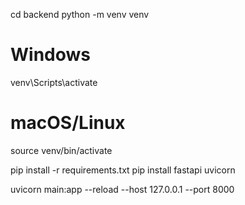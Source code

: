 cd backend
python -m venv venv

# Windows
venv\Scripts\activate

# macOS/Linux
source venv/bin/activate



pip install -r requirements.txt
pip install fastapi uvicorn

uvicorn main:app --reload --host 127.0.0.1 --port 8000
